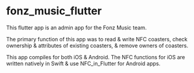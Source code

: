 # fonz_music_flutter

This flutter app is an admin app for the Fonz Music team. 

The primary function of this app was to read & write NFC coasters, check ownership & attributes of existing coasters, & remove owners of coasters. 

This app compiles for both iOS & Android. The NFC functions for iOS are written natively in Swift & use NFC_in_Flutter for Android apps. 

